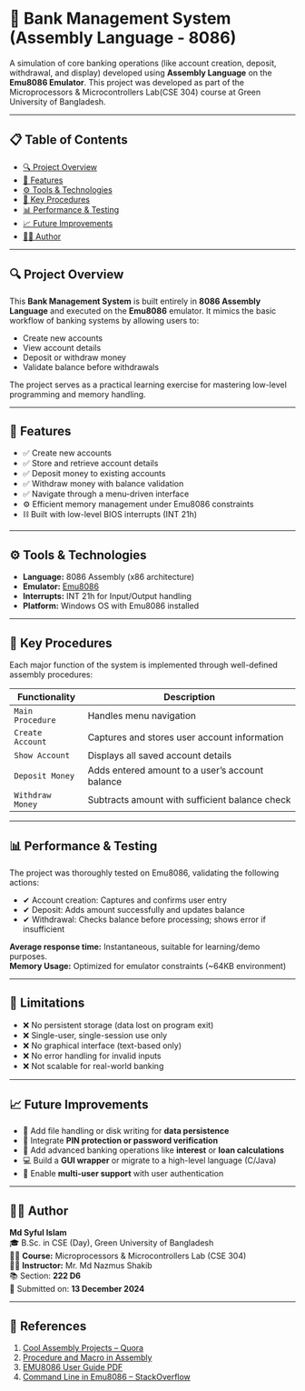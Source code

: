 # 🏦 Bank Management System (Assembly Language - 8086)

A simulation of core banking operations (like account creation, deposit, withdrawal, and display) developed using **Assembly Language** on the **Emu8086 Emulator**. This project was developed as part of the Microprocessors & Microcontrollers Lab(CSE 304) course at Green University of Bangladesh.

---

## 📋 Table of Contents

- [🔍 Project Overview](#-project-overview)
- [🎯 Features](#-features)
- [⚙️ Tools & Technologies](#️-tools--technologies)
- [🧠 Key Procedures](#-key-procedures)
- [📊 Performance & Testing](#-performance--testing)
- [📈 Future Improvements](#-future-improvements)
- [👨‍💻 Author](#-author)

---

## 🔍 Project Overview

This **Bank Management System** is built entirely in **8086 Assembly Language** and executed on the **Emu8086** emulator. It mimics the basic workflow of banking systems by allowing users to:

- Create new accounts  
- View account details  
- Deposit or withdraw money  
- Validate balance before withdrawals  

The project serves as a practical learning exercise for mastering low-level programming and memory handling.

---

## 🎯 Features

- ✅ Create new accounts
- ✅ Store and retrieve account details
- ✅ Deposit money to existing accounts
- ✅ Withdraw money with balance validation
- ✅ Navigate through a menu-driven interface
- ⚙️ Efficient memory management under Emu8086 constraints
- ⛓ Built with low-level BIOS interrupts (INT 21h)

---

## ⚙️ Tools & Technologies

- **Language:** 8086 Assembly (x86 architecture)
- **Emulator:** [Emu8086](https://emu8086-microprocessor-emulator.software.informer.com/)
- **Interrupts:** INT 21h for Input/Output handling
- **Platform:** Windows OS with Emu8086 installed

---

## 🧠 Key Procedures

Each major function of the system is implemented through well-defined assembly procedures:

| Functionality     | Description                                           |
|------------------|-------------------------------------------------------|
| `Main Procedure`  | Handles menu navigation                              |
| `Create Account`  | Captures and stores user account information         |
| `Show Account`    | Displays all saved account details                   |
| `Deposit Money`   | Adds entered amount to a user’s account balance      |
| `Withdraw Money`  | Subtracts amount with sufficient balance check       |

---

## 📊 Performance & Testing

The project was thoroughly tested on Emu8086, validating the following actions:

- ✔ Account creation: Captures and confirms user entry
- ✔ Deposit: Adds amount successfully and updates balance
- ✔ Withdrawal: Checks balance before processing; shows error if insufficient

**Average response time:** Instantaneous, suitable for learning/demo purposes.  
**Memory Usage:** Optimized for emulator constraints (~64KB environment)

---

## 🧪 Limitations

- ❌ No persistent storage (data lost on program exit)
- ❌ Single-user, single-session use only
- ❌ No graphical interface (text-based only)
- ❌ No error handling for invalid inputs
- ❌ Not scalable for real-world banking

---

## 📈 Future Improvements

- 💾 Add file handling or disk writing for **data persistence**
- 🔐 Integrate **PIN protection or password verification**
- 🧮 Add advanced banking operations like **interest** or **loan calculations**
- 💻 Build a **GUI wrapper** or migrate to a high-level language (C/Java)
- 👥 Enable **multi-user support** with user authentication

---

## 👨‍💻 Author

**Md Syful Islam**  
🎓 B.Sc. in CSE (Day), Green University of Bangladesh  
🧑‍🏫 **Course:** Microprocessors & Microcontrollers Lab (CSE 304)  
👨‍🏫 **Instructor:** Mr. Md Nazmus Shakib  
📚 Section: **222 D6**  
📅 Submitted on: **13 December 2024**

---

## 📎 References

1. [Cool Assembly Projects – Quora](https://www.quora.com/What-are-some-cool-assembly-language-projects-I-can-do)  
2. [Procedure and Macro in Assembly](https://mlgansari.wordpress.com/wp-content/uploads/2020/04/5-procedure-and-macro-in-assembly-language-program.pdf)  
3. [EMU8086 User Guide PDF](https://www.philadelphia.edu.jo/academics/qhamarsheh/uploads/emu8086.pdf)  
4. [Command Line in Emu8086 – StackOverflow](https://stackoverflow.com/questions/34375300/how-to-pass-command-line-parameters-to-emu8086)  


